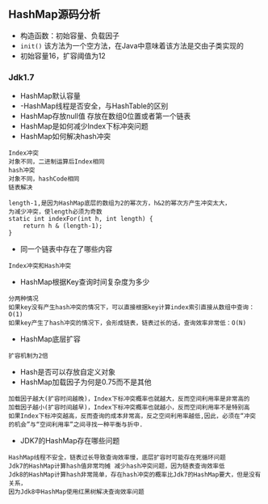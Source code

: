 ## HashMap源码分析

- 构造函数：初始容量、负载因子
- `init()` 该方法为一个空方法，在Java中意味着该方法是交由子类实现的
- 初始容量16，扩容阈值为12

### Jdk1.7 

- HashMap默认容量
- -HashMap线程是否安全，与HashTable的区别
- HashMap存放null值
  	存放在数组0位置或者第一个链表
- HashMap是如何减少Index下标冲突问题
- HashMap如何解决hash冲突

```
Index冲突
对象不同，二进制运算后Index相同
hash冲突
对象不同，hashCode相同
链表解决

length-1,是因为HashMap底层的数组为2的幂次方，h&2的幂次方产生冲突太大，
为减少冲突，使length必须为奇数
static int indexFor(int h, int length) {
	return h & (length-1);
}
```

- 同一个链表中存在了哪些内容

```
Index冲突和Hash冲突
```

- HashMap根据Key查询时间复杂度为多少

```
分两种情况
如果key没有产生hash冲突的情况下，可以直接根据key计算index索引直接从数组中查询：O(1)
如果key产生了hash冲突的情况下，会形成链表，链表过长的话，查询效率非常低：O(N)
```

- HashMap底层扩容

```
扩容机制为2倍
```

- Hash是否可以存放自定义对象
- HashMap加载因子为何是0.75而不是其他

```
加载因子越大(扩容时间越晚)，Index下标冲突概率也就越大，反而空间利用率是非常高的
加载因子越小(扩容时间越早)，Index下标冲突概率也就越小，反而空间利用率不是特别高
如果Index下标冲突越高，反而查询的成本非常高，反之空间利用率越低,因此，必须在“冲突
的机会”与“空间利用率”之间寻找一种平衡与折中.
```

- JDK7的HashMap存在哪些问题

```
HashMap线程不安全，链表过长导致查询效率慢，底层扩容时可能存在死循环问题
Jdk7的HashMap计算hash值非常均摊 减少hash冲突问题，因为链表查询效率低
Jdk8的HashMap计算hash非常简单，存在hash冲突的概率比Jdk7的HashMap要大，但是没有关系，
因为Jdk8中HashMap使用红黑树解决查询效率问题

```

